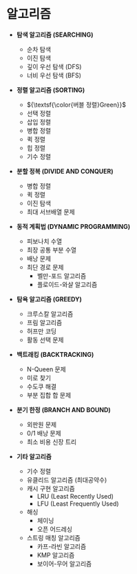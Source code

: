# 알고리즘

- **탐색 알고리즘 (SEARCHING)**
  - 순차 탐색
  - 이진 탐색
  - 깊이 우선 탐색 (DFS)
  - 너비 우선 탐색 (BFS)

- **정렬 알고리즘 (SORTING)**
  - ${\textsf{\color{버블 정렬}Green}}$
  + 선택 정렬
  + 삽입 정렬
  + 병합 정렬
  + 퀵 정렬
  - 힙 정렬
  - 기수 정렬

- **분할 정복 (DIVIDE AND CONQUER)**
   + 병합 정렬
  - 퀵 정렬
  - 이진 탐색
  - 최대 서브배열 문제

- **동적 계획법 (DYNAMIC PROGRAMMING)**
  + 피보나치 수열
  - 최장 공통 부분 수열
  - 배낭 문제
  - 최단 경로 문제
    - 벨만-포드 알고리즘
    - 플로이드-와샬 알고리즘

- **탐욕 알고리즘 (GREEDY)**
  - 크루스칼 알고리즘
  - 프림 알고리즘
  - 허프만 코딩
  - 활동 선택 문제

- **백트래킹 (BACKTRACKING)**
  - N-Queen 문제
  - 미로 찾기
  - 수도쿠 해결
  - 부분 집합 합 문제

- **분기 한정 (BRANCH AND BOUND)**
  - 외판원 문제
  - 0/1 배낭 문제
  - 최소 비용 신장 트리

- **기타 알고리즘**
  - 기수 정렬
  + 유클리드 알고리즘 (최대공약수)
  - 캐시 구현 알고리즘
    - LRU (Least Recently Used)
    - LFU (Least Frequently Used)
  - 해싱
    - 체이닝
    - 오픈 어드레싱
  - 스트링 매칭 알고리즘
    - 카프-라빈 알고리즘
    - KMP 알고리즘
    - 보이어-무어 알고리즘
